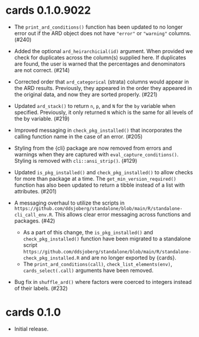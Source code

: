# cards 0.1.0.9022

* The `print_ard_conditions()` function has been updated to no longer error out if the ARD object does not have `"error"` or `"warning"` columns. (#240)

* Added the optional `ard_heirarchicial(id)` argument. When provided we check for duplicates across the column(s) supplied here. If duplicates are found, the user is warned that the percentages and denominators are not correct. (#214)

* Corrected order that `ard_categorical` (strata) columns would appear in the ARD results. Previously, they appeared in the order they appeared in the original data, and now they are sorted properly. (#221)

* Updated `ard_stack()` to return `n`, `p`, and `N` for the `by` variable when specified. Previously, it only returned `N` which is the same for all levels of the by variable. (#219)

* Improved messaging in `check_pkg_installed()` that incorporates the calling function name in the case of an error. (#205)

* Styling from the {cli} package are now removed from errors and warnings when they are captured with `eval_capture_conditions()`. Styling is removed with `cli::ansi_strip()`. (#129)

* Updated `is_pkg_installed()` and `check_pkg_installed()` to allow checks for more than package at a time. The `get_min_version_required()` function has also been updated to return a tibble instead of a list with attributes. (#201)

* A messaging overhaul to utilize the scripts in `https://github.com/ddsjoberg/standalone/blob/main/R/standalone-cli_call_env.R`. This allows clear error messaging across functions and packages. (#42)
  - As a part of this change, the `is_pkg_installed()` and `check_pkg_installed()` function have been migrated to a standalone script `https://github.com/ddsjoberg/standalone/blob/main/R/standalone-check_pkg_installed.R` and are no longer exported by {cards}.
  - The `print_ard_conditions(call)`, `check_list_elements(env)`, `cards_select(.call)` arguments have been removed.

* Bug fix in `shuffle_ard()` where factors were coerced to integers instead of their labels. (#232)

# cards 0.1.0

* Initial release.
